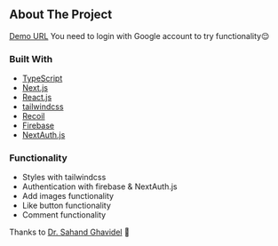 ## About The Project

[Demo URL](https://next-instagram-clone-lyart.vercel.app/)
You need to login with Google account to try functionality😌

### Built With

- [TypeScript](https://www.typescriptlang.org/)
- [Next.js](https://nextjs.org/)
- [React.js](https://reactjs.org/)
- [tailwindcss](https://tailwindcss.com/)
- [Recoil](https://recoiljs.org/)
- [Firebase](https://firebase.google.com/)
- [NextAuth.js](https://next-auth.js.org/)

### Functionality

- Styles with tailwindcss
- Authentication with firebase & NextAuth.js
- Add images functionality
- Like button functionality
- Comment functionality

Thanks to [Dr. Sahand Ghavidel](https://www.udemy.com/course/react-js-tutorial/) 🙏
